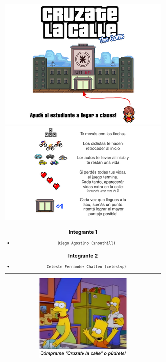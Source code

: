 <div align="center">

![banner1](banner1.png)
![banner2](banner2.png)
 ---
 ### Integrante 1
- `Diego Agostino (snouthill)`

### Integrante 2
- `Celeste Fernandez Challen (celeslvp)`

---

![image](image.png)
</div>